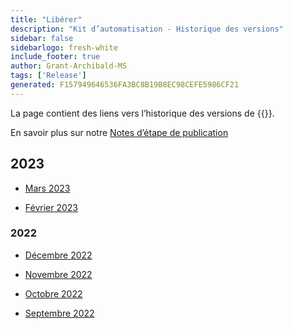 ```yaml
---
title: "Libérer"
description: "Kit d’automatisation - Historique des versions"
sidebar: false
sidebarlogo: fresh-white
include_footer: true
author: Grant-Archibald-MS
tags: ['Release']
generated: F157949646536FA3BC8B19B8EC98CEFE5986CF21
---
```


La page contient des liens vers l’historique des versions de {{<product-name>}}.

En savoir plus sur notre [Notes d’étape de publication](/fr/releases/milestones)

## 2023

- [Mars 2023](/fr/releases/march-2023)

- [Février 2023](/fr/releases/february-2023)

### 2022

- [Décembre 2022](/fr/releases/december-2022)

- [Novembre 2022](/fr/releases/november-2022)

- [Octobre 2022](/fr/releases/october-2022)

- [Septembre 2022](/fr/releases/september-2022)
